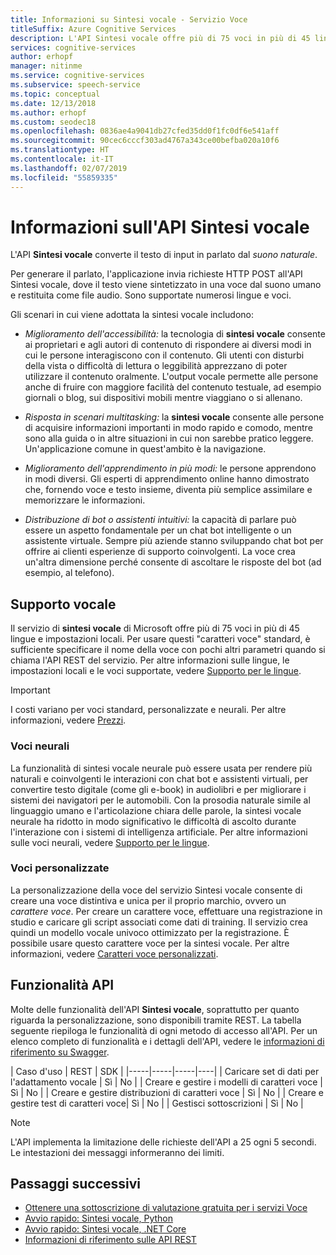 ```yaml
---
title: Informazioni su Sintesi vocale - Servizio Voce
titleSuffix: Azure Cognitive Services
description: L'API Sintesi vocale offre più di 75 voci in più di 45 lingue e impostazioni locali. Per usare caratteri voce standard, è sufficiente specificare il nome della voce con pochi altri parametri quando si chiama il servizio Voce.
services: cognitive-services
author: erhopf
manager: nitinme
ms.service: cognitive-services
ms.subservice: speech-service
ms.topic: conceptual
ms.date: 12/13/2018
ms.author: erhopf
ms.custom: seodec18
ms.openlocfilehash: 0836ae4a9041db27cfed35dd0f1fc0df6e541aff
ms.sourcegitcommit: 90cec6cccf303ad4767a343ce00befba020a10f6
ms.translationtype: HT
ms.contentlocale: it-IT
ms.lasthandoff: 02/07/2019
ms.locfileid: "55859335"
---
```

# <a name="about-the-text-to-speech-api"></a>Informazioni sull'API Sintesi vocale

L'API **Sintesi vocale** converte il testo di input in parlato dal *suono naturale*.

Per generare il parlato, l'applicazione invia richieste HTTP POST all'API Sintesi vocale, dove il testo viene sintetizzato in una voce dal suono umano e restituita come file audio. Sono supportate numerosi lingue e voci.

Gli scenari in cui viene adottata la sintesi vocale includono:

* *Miglioramento dell'accessibilità:* la tecnologia di **sintesi vocale** consente ai proprietari e agli autori di contenuto di rispondere ai diversi modi in cui le persone interagiscono con il contenuto. Gli utenti con disturbi della vista o difficoltà di lettura o leggibilità apprezzano di poter utilizzare il contenuto oralmente. L'output vocale permette alle persone anche di fruire con maggiore facilità del contenuto testuale, ad esempio giornali o blog, sui dispositivi mobili mentre viaggiano o si allenano.

* *Risposta in scenari multitasking:* la **sintesi vocale** consente alle persone di acquisire informazioni importanti in modo rapido e comodo, mentre sono alla guida o in altre situazioni in cui non sarebbe pratico leggere. Un'applicazione comune in quest'ambito è la navigazione.

* *Miglioramento dell'apprendimento in più modi:* le persone apprendono in modi diversi. Gli esperti di apprendimento online hanno dimostrato che, fornendo voce e testo insieme, diventa più semplice assimilare e memorizzare le informazioni.

* *Distribuzione di bot o assistenti intuitivi:* la capacità di parlare può essere un aspetto fondamentale per un chat bot intelligente o un assistente virtuale. Sempre più aziende stanno sviluppando chat bot per offrire ai clienti esperienze di supporto coinvolgenti. La voce crea un'altra dimensione perché consente di ascoltare le risposte del bot (ad esempio, al telefono).

## <a name="voice-support"></a>Supporto vocale

Il servizio di **sintesi vocale** di Microsoft offre più di 75 voci in più di 45 lingue e impostazioni locali. Per usare questi "caratteri voce" standard, è sufficiente specificare il nome della voce con pochi altri parametri quando si chiama l'API REST del servizio. Per altre informazioni sulle lingue, le impostazioni locali e le voci supportate, vedere [Supporto per le lingue](language-support.md#text-to-speech).

> [!IMPORTANT]
> I costi variano per voci standard, personalizzate e neurali. Per altre informazioni, vedere [Prezzi](https://azure.microsoft.com/pricing/details/cognitive-services/speech-services/).

### <a name="neural-voices"></a>Voci neurali

La funzionalità di sintesi vocale neurale può essere usata per rendere più naturali e coinvolgenti le interazioni con chat bot e assistenti virtuali, per convertire testo digitale (come gli e-book) in audiolibri e per migliorare i sistemi dei navigatori per le automobili. Con la prosodia naturale simile al linguaggio umano e l'articolazione chiara delle parole, la sintesi vocale neurale ha ridotto in modo significativo le difficoltà di ascolto durante l'interazione con i sistemi di intelligenza artificiale. Per altre informazioni sulle voci neurali, vedere [Supporto per le lingue](language-support.md#text-to-speech).

### <a name="custom-voices"></a>Voci personalizzate

La personalizzazione della voce del servizio Sintesi vocale consente di creare una voce distintiva e unica per il proprio marchio, ovvero un *carattere voce*. Per creare un carattere voce, effettuare una registrazione in studio e caricare gli script associati come dati di training. Il servizio crea quindi un modello vocale univoco ottimizzato per la registrazione. È possibile usare questo carattere voce per la sintesi vocale. Per altre informazioni, vedere [Caratteri voce personalizzati](how-to-customize-voice-font.md).

## <a name="api-capabilities"></a>Funzionalità API

Molte delle funzionalità dell'API **Sintesi vocale**, soprattutto per quanto riguarda la personalizzazione, sono disponibili tramite REST. La tabella seguente riepiloga le funzionalità di ogni metodo di accesso all'API. Per un elenco completo di funzionalità e i dettagli dell'API, vedere le [informazioni di riferimento su Swagger](https://westus.cris.ai/swagger/ui/index).

| Caso d'uso | REST | SDK |
|-----|-----|-----|----|
| Caricare set di dati per l'adattamento vocale | Sì | No  |
| Creare e gestire i modelli di caratteri voce | Sì | No  |
| Creare e gestire distribuzioni di caratteri voce | Sì | No  |
| Creare e gestire test di caratteri voce| Sì | No  |
| Gestisci sottoscrizioni | Sì | No  |

> [!NOTE]
> L'API implementa la limitazione delle richieste dell'API a 25 ogni 5 secondi. Le intestazioni dei messaggi informeranno dei limiti.

## <a name="next-steps"></a>Passaggi successivi

* [Ottenere una sottoscrizione di valutazione gratuita per i servizi Voce](https://azure.microsoft.com/try/cognitive-services/)
* [Avvio rapido: Sintesi vocale, Python](quickstart-python-text-to-speech.md)
* [Avvio rapido: Sintesi vocale, .NET Core](quickstart-dotnet-text-to-speech.md)
* [Informazioni di riferimento sulle API REST](rest-apis.md)
